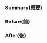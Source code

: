### Summary(概要)

### Before(前)

### After(後)

<!--If it WIP, Use "- [ ] xxxx".-->
<!--WIP-PRなら、タスクリストを使うと見やすい場合があります。-->